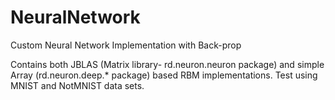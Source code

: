 # NeuralNetwork
Custom Neural Network Implementation with Back-prop

Contains both JBLAS (Matrix library- rd.neuron.neuron package) and simple Array (rd.neuron.deep.* package) based RBM implementations.
Test using MNIST and NotMNIST data sets.
